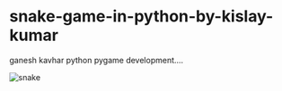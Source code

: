 # snake-game-in-python-by-kislay-kumar
ganesh kavhar python pygame development....


![snake](https://user-images.githubusercontent.com/20369800/51984957-ad399c00-24c2-11e9-90f3-201eb408bf22.gif)
